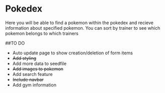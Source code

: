 # Pokedex

Here you will be able to find a pokemon within the pokedex and recieve information about specified pokemon.
You can sort by trainer to see which pokemon belongs to which trainers


##TO DO
  - Auto update page to show creation/deletion of form items
  - ~~Add styling~~
  - Add more data to seedfile
  - ~~Add images to pokemon~~
  - Add search feature
  - ~~Include navbar~~
  - Add gym information